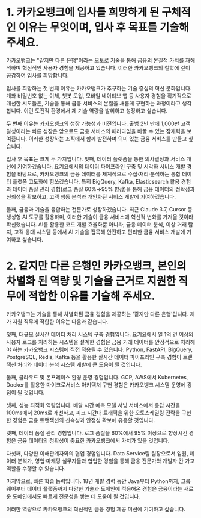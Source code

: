 # 1. 카카오뱅크에 입사를 희망하게 된 구체적인 이유는 무엇이며, 입사 후 목표를 기술해 주세요.

카카오뱅크는 "같지만 다른 은행"이라는 모토로 기술을 통해 금융의 본질적 가치를 재해석하며 혁신적인 사용자 경험을 제공하고 있습니다. 이러한 카카오뱅크의 철학에 깊이 공감하여 입사를 희망합니다.

입사를 희망하는 첫 번째 이유는 카카오뱅크가 추구하는 기술 중심의 혁신 문화입니다. 계좌 비밀번호 없는 이체, 챗봇 도입, 모바일 네이티브 앱 등 사용자 경험을 획기적으로 개선한 시도들은, 기술을 통해 금융 서비스의 본질을 새롭게 구현하는 과정이라고 생각합니다. 이런 도전적 환경에서 제 기술 역량을 발휘하고 성장하고 싶습니다.

두 번째 이유는 카카오뱅크의 성장 가능성과 비전입니다. 출범 2년 만에 1,000만 고객 달성이라는 빠른 성장은 앞으로도 금융 서비스의 패러다임을 바꿀 수 있는 잠재력을 보여줍니다. 이러한 성장하는 조직에서 함께 발전하며 의미 있는 금융 서비스를 만들고 싶습니다.

입사 후 목표는 크게 두 가지입니다. 첫째, 데이터 플랫폼을 통한 의사결정과 서비스 개선에 기여하겠습니다. 요기요에서의 데이터 파이프라인 구축 및 시각화 서비스 개발 경험을 바탕으로, 카카오뱅크의 금융 데이터를 체계적으로 수집·처리·분석하는 통합 데이터 플랫폼 고도화에 힘쓰겠습니다. 특히 BigQuery, Kafka, Elasticsearch 활용 경험과 데이터 품질 관리 경험(로그 품질 60%→95% 향상)을 통해 금융 데이터의 정확성과 신뢰성을 확보하고, 고객 행동 분석과 개인화된 서비스 개발에 기여하겠습니다.

둘째, 금융과 기술을 융합하는 전문가로 성장하겠습니다. 최근 Claude 3.7, Cursor 등 생성형 AI 도구를 활용하며, 이러한 기술이 금융 서비스에 혁신적 변화를 가져올 것이라 확신했습니다. AI를 활용한 코드 개발 효율화뿐 아니라, 금융 데이터 분석, 이상 거래 탐지, 고객 응대 시스템 등에서 AI 기술을 접목해 안전하고 편리한 금융 서비스 개발에 기여하고 싶습니다.

# 2. 같지만 다른 은행인 카카오뱅크, 본인의 차별화 된 역량 및 기술을 근거로 지원한 직무에 적합한 이유를 기술해 주세요.

카카오뱅크는 기술을 통해 차별화된 금융 경험을 제공하는 '같지만 다른 은행'입니다. 제가 지원 직무에 적합한 이유는 다음과 같습니다.

첫째, 대규모 실시간 데이터 처리 시스템 구축 경험입니다. 요기요에서 일 1억 건 이상의 사용자 로그를 처리하는 시스템을 설계한 경험은 금융 거래 데이터를 안정적으로 처리해야 하는 카카오뱅크 시스템에 직접 적용될 수 있습니다. Python, FastAPI, BigQuery, PostgreSQL, Redis, Kafka 등을 활용한 실시간 데이터 파이프라인 구축 경험이 트랜잭션 처리와 데이터 분석 시스템 개발에 큰 도움이 될 것입니다.

둘째, 클라우드 및 온프레미스 환경 운영 경험입니다. GCP, AWS에서 Kubernetes, Docker를 활용한 마이크로서비스 아키텍처 구현 경험은 카카오뱅크 시스템 운영에 강점이 될 것입니다.

셋째, 성능 최적화 역량입니다. 배달 시간 예측 모델 서빙 서비스에서 응답 시간을 100ms에서 20ms로 개선하고, 피크 시간대 트래픽을 위한 오토스케일링 전략을 구현한 경험은 금융 트랜잭션의 신속성과 안정성 확보에 유용할 것입니다.

넷째, 데이터 품질 관리 경험입니다. 로그 품질을 60%에서 95% 이상으로 향상시킨 경험은 금융 데이터의 정확성이 중요한 카카오뱅크에서 가치가 있을 것입니다.

다섯째, 다양한 이해관계자와의 협업 경험입니다. Data Service팀 팀장으로서 임원, 데이터 분석가, 영업·마케팅 실무자들과 협업한 경험을 통해 금융 전문가와 개발자 간 가교 역할을 수행할 수 있습니다.

마지막으로, 빠른 학습 능력입니다. 18년 개발 경력 동안 Java부터 Python까지, 그룹웨어부터 데이터 플랫폼까지 다양한 기술과 도메인에 적응해온 경험은 금융이라는 새로운 도메인에서도 빠르게 전문성을 쌓는 데 도움이 될 것입니다.

이러한 역량으로 카카오뱅크의 혁신적인 금융 경험 제공 미션에 기여하고 싶습니다.
